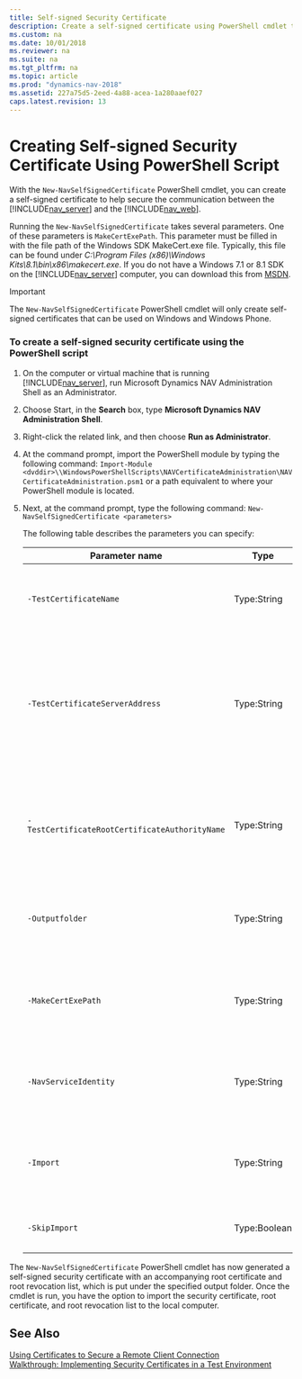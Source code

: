 ```yaml
---
title: Self-signed Security Certificate
description: Create a self-signed certificate using PowerShell cmdlet to help secure the communication between the Server and Web Client in Dynamics NAV.
ms.custom: na
ms.date: 10/01/2018
ms.reviewer: na
ms.suite: na
ms.tgt_pltfrm: na
ms.topic: article
ms.prod: "dynamics-nav-2018"
ms.assetid: 227a75d5-2eed-4a88-acea-1a280aaef027
caps.latest.revision: 13
---
```

# Creating Self-signed Security Certificate Using PowerShell Script
With the `New-NavSelfSignedCertificate` PowerShell cmdlet, you can create a self-signed certificate to help secure the communication between the [!INCLUDE[nav_server](includes/nav_server_md.md)] and the [!INCLUDE[nav_web](includes/nav_web_md.md)].  
  
 Running the `New-NavSelfSignedCertificate` takes several parameters. One of these parameters is `MakeCertExePath`. This parameter must be filled in with the file path of the Windows SDK MakeCert.exe file. Typically, this file can be found under *C:\\Program Files \(x86\)\\Windows Kits\\8.1\\bin\\x86\\makecert.exe*. If you do not have a Windows 7.1 or 8.1 SDK on the [!INCLUDE[nav_server](includes/nav_server_md.md)] computer, you can download this from [MSDN](https://go.microsoft.com/fwlink/?LinkId=335897).  
  
> [!IMPORTANT]  
>  The `New-NavSelfSignedCertificate` PowerShell cmdlet will only create self-signed certificates that can be used on Windows and Windows Phone.  
  
### To create a self-signed security certificate using the PowerShell script  
  
1.  On the computer or virtual machine that is running [!INCLUDE[nav_server](includes/nav_server_md.md)], run Microsoft Dynamics NAV Administration Shell as an Administrator.  
  
2.  Choose Start, in the **Search** box, type **Microsoft Dynamics NAV Administration Shell**.  
  
3.  Right-click the related link, and then choose **Run as Administrator**.  
  
4.  At the command prompt, import the PowerShell module by typing the following command:  `Import-Module <dvddir>\\WindowsPowerShellScripts\NAVCertificateAdministration\NAVCertificateAdministration.psm1` or a path equivalent to where your PowerShell module is located.  
  
5.  Next, at the command prompt, type the following command: `New-NavSelfSignedCertificate <parameters>`  
  
     The following table describes the parameters you can specify:  
  
    |Parameter name|Type|Description|  
    |--------------------|----------|-----------------|  
    |`-TestCertificateName`|Type:String|The name that identifies your test certificate. The default value is `TestCertificate`. This parameter is optional.|  
    |`-TestCertificateServerAddress`|Type:String|The authority/entity that this certificate is issued for. Default is the computer host name. Specify this value if the [!INCLUDE[nav_server](includes/nav_server_md.md)] is accessed by using an address that differs from the computer name. This parameter is optional.|  
    |`-TestCertificateRootCertificateAuthorityName`|Type:String|The root certificate authority name. The name will identify the root certificate issuer. The default value is the `TestCertificate` parameter value prefixed `RootCA`. This parameter is optional.|  
    |`-Outputfolder`|Type:String|Specifies the output folder for the certificates. Default is the location where the script was executed from. This parameter is optional.|  
    |`-MakeCertExePath`|Type:String|The path of the Windows SDK MakeCert.exe tool. Default is the specified `Outputfolder`. This parameter is optional.|  
    |`-NavServiceIdentity`|Type:String|Username for the identity running the [!INCLUDE[nav_server](includes/nav_server_md.md)]. Default is `NTAUTHORITY\Network Service`. This parameter is optional.|  
    |`-Import`|Type:String|Imports the certificates after creation. If not specified, the user will be prompted for a reply. This parameter is optional.|  
    |`-SkipImport`|Type:Boolean|**false** will import certificates and **true** will skip the import of certificates.|  
  
 The `New-NavSelfSignedCertificate` PowerShell cmdlet has now generated a self-signed security certificate with an accompanying root certificate and root revocation list, which is put under the specified output folder. Once the cmdlet is run, you have the option to import the security certificate, root certificate, and root revocation list to the local computer.  
  
## See Also  
 [Using Certificates to Secure a Remote Client Connection](Using-Certificates-to-Secure-a-Remote-Client-Connection.md)   
 [Walkthrough: Implementing Security Certificates in a Test Environment](Walkthrough--Implementing-Security-Certificates-in-a-Test-Environment.md)
